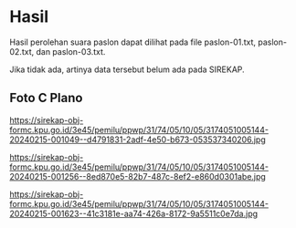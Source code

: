 # Hasil

Hasil perolehan suara paslon dapat dilihat pada file paslon-01.txt, paslon-02.txt, dan paslon-03.txt.

Jika tidak ada, artinya data tersebut belum ada pada SIREKAP.

## Foto C Plano

https://sirekap-obj-formc.kpu.go.id/3e45/pemilu/ppwp/31/74/05/10/05/3174051005144-20240215-001049--d4791831-2adf-4e50-b673-053537340206.jpg

https://sirekap-obj-formc.kpu.go.id/3e45/pemilu/ppwp/31/74/05/10/05/3174051005144-20240215-001256--8ed870e5-82b7-487c-8ef2-e860d0301abe.jpg

https://sirekap-obj-formc.kpu.go.id/3e45/pemilu/ppwp/31/74/05/10/05/3174051005144-20240215-001623--41c3181e-aa74-426a-8172-9a5511c0e7da.jpg
